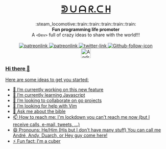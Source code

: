<link rel="stylesheet" href="style.css"/>
<h1 align="center"><a href="https://duar.ch" target="_blank"> ᕲ ᑌ ᗩ ᖇ.ᑕ ᕼ </a></h1>
 
<!--rel="noreferrer noopener"-->
<!-- <h1 align="center"> ᗪ ᑌ ᗩ ᖇ.ᑕ ᕼ </h1> -->
<!-- <h1 align="center"> 𝕯 𝖀 ᗩ ᖇ.ᑕ ᕼ </h1> -->
<!-- <h1 align="center"> 🅳 🆄 ᗩ ᖇ.ᑕ ᕼ </h1> -->
<!-- <h1 align="center"> 🅳 🆄 𝔸 ℝ.ℂ ℍ </h1> -->
<!-- <h1 align="center"> ◗ ☋ ꍏ ☈ ☾ ♄ </h1> -->
<!-- Inspired on choo here https://github.com/choojs/choo -->
<div align="center">
  :steam_locomotive::train::train::train::train::train:
</div>
<div align="center">
  <strong>Fun programming life promoter</strong>
</div>
<div align="center">
  A <code>&lt;Dev&gt;</code> full of crazy ideas to share with the world!!!
</div>

<br />

<div align="center">  
  
  <!-- Money Status -->
<a href="https://www.patreon.com/duarch">
    <img src="https://img.shields.io/badge/license-not--for--sale-green"
      alt="patreonlink" />
      <!-- Age Status -->
<a href="https://www.patreon.com/duarch">
    <img src="https://img.shields.io/badge/version-v40.0-blue"
      alt="patreonlink" />
        <!-- Twitter -->
<a href="https://twitter.com/andrebh">
    <img src="https://img.shields.io/twitter/follow/andrebh?label=follow%20me&style=social"
      alt="twitter-link" />
          <!-- Github -->
<a href="https://github.com/duarch">
    <img src="https://img.shields.io/github/followers/duarch?label=lunatics&style=social"
      alt="Github-follow-icon" />
  </div>
  <div align="center"> 
          <!-- DEV profile -->
<a href="https://dev.to/duarch">
    <img src="https://d2fltix0v2e0sb.cloudfront.net/dev-badge.svg" alt="André Duarte's DEV Profile" height="30" width="30">
  </div>
    

### Hi there 👋


Here are some ideas to get you started:

- 🔭 I’m currently working on this new feature
- 🌱 I’m currently learning Javascript
- 👯 I’m looking to collaborate on go projects
- 🤔 I’m looking for help with Vim
- 💬 Ask me about the bible 
- 📫 How to reach me: I'm lockdown you can't reach me now (but I receive calls, e-mail, tweets, ...)
- 😄 Pronouns: He/Him (His but I don't have many stuff)
               You can call me André, Andy, Duarch, or Hey guy come here!
- ⚡ Fun fact: I'm a cuber

